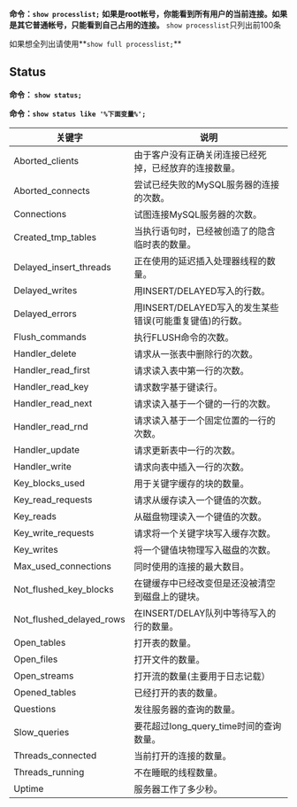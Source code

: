 **命令：`show processlist;`**
**如果是root帐号，你能看到所有用户的当前连接。如果是其它普通帐号，只能看到自己占用的连接。**
`show processlist`只列出前100条

如果想全列出请使用**`show full processlist;`**

## Status

**命令： `show status;`**

**命令：`show status like '%下面变量%';`**



| 关键字                   | 说明                                                     |
| ------------------------ | -------------------------------------------------------- |
| Aborted_clients          | 由于客户没有正确关闭连接已经死掉，已经放弃的连接数量。   |
| Aborted_connects         | 尝试已经失败的MySQL服务器的连接的次数。                  |
| Connections              | 试图连接MySQL服务器的次数。                              |
| Created_tmp_tables       | 当执行语句时，已经被创造了的隐含临时表的数量。           |
| Delayed_insert_threads   | 正在使用的延迟插入处理器线程的数量。                     |
| Delayed_writes           | 用INSERT/DELAYED写入的行数。                             |
| Delayed_errors           | 用INSERT/DELAYED写入的发生某些错误(可能重复键值)的行数。 |
| Flush_commands           | 执行FLUSH命令的次数。                                    |
| Handler_delete           | 请求从一张表中删除行的次数。                             |
| Handler_read_first       | 请求读入表中第一行的次数。                               |
| Handler_read_key         | 请求数字基于键读行。                                     |
| Handler_read_next        | 请求读入基于一个键的一行的次数。                         |
| Handler_read_rnd         | 请求读入基于一个固定位置的一行的次数。                   |
| Handler_update           | 请求更新表中一行的次数。                                 |
| Handler_write            | 请求向表中插入一行的次数。                               |
| Key_blocks_used          | 用于关键字缓存的块的数量。                               |
| Key_read_requests        | 请求从缓存读入一个键值的次数。                           |
| Key_reads                | 从磁盘物理读入一个键值的次数。                           |
| Key_write_requests       | 请求将一个关键字块写入缓存次数。                         |
| Key_writes               | 将一个键值块物理写入磁盘的次数。                         |
| Max_used_connections     | 同时使用的连接的最大数目。                               |
| Not_flushed_key_blocks   | 在键缓存中已经改变但是还没被清空到磁盘上的键块。         |
| Not_flushed_delayed_rows | 在INSERT/DELAY队列中等待写入的行的数量。                 |
| Open_tables              | 打开表的数量。                                           |
| Open_files               | 打开文件的数量。                                         |
| Open_streams             | 打开流的数量(主要用于日志记载）                          |
| Opened_tables            | 已经打开的表的数量。                                     |
| Questions                | 发往服务器的查询的数量。                                 |
| Slow_queries             | 要花超过long_query_time时间的查询数量。                  |
| Threads_connected        | 当前打开的连接的数量。                                   |
| Threads_running          | 不在睡眠的线程数量。                                     |
| Uptime                   | 服务器工作了多少秒。                                     |
